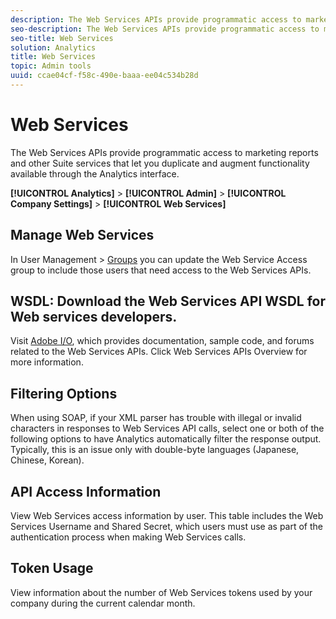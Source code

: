```yaml
---
description: The Web Services APIs provide programmatic access to marketing reports and other Suite services that let you duplicate and augment functionality available through the Analytics interface.
seo-description: The Web Services APIs provide programmatic access to marketing reports and other Suite services that let you duplicate and augment functionality available through the Analytics interface.
seo-title: Web Services
solution: Analytics
title: Web Services
topic: Admin tools
uuid: ccae04cf-f58c-490e-baaa-ee04c534b28d
---
```


# Web Services

The Web Services APIs provide programmatic access to marketing reports and other Suite services that let you duplicate and augment functionality available through the Analytics interface.

 **[!UICONTROL Analytics]** > **[!UICONTROL Admin]** > **[!UICONTROL Company Settings]** > **[!UICONTROL Web Services]** 

## Manage Web Services

In User Management > [Groups](../../admin/user-management2/c-user-groups/groups.md#concept_6C565553DCE3417C909234B2F044A02F) you can update the Web Service Access group to include those users that need access to the Web Services APIs.

## WSDL: Download the Web Services API WSDL for Web services developers.

Visit [Adobe I/O](https://www.adobe.io/apis/experiencecloud/analytics.html), which provides documentation, sample code, and forums related to the Web Services APIs. Click Web Services APIs Overview for more information.

## Filtering Options

When using SOAP, if your XML parser has trouble with illegal or invalid characters in responses to Web Services API calls, select one or both of the following options to have Analytics automatically filter the response output. Typically, this is an issue only with double-byte languages (Japanese, Chinese, Korean).

## API Access Information

View Web Services access information by user. This table includes the Web Services Username and Shared Secret, which users must use as part of the authentication process when making Web Services calls.

## Token Usage

View information about the number of Web Services tokens used by your company during the current calendar month.